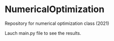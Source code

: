# NumericalOptimization
Repository for numerical optimization class (2021)

Lauch main.py file to see the results.